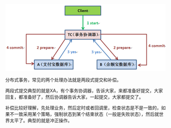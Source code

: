 ![两阶段提交](./分布式事务-常用方式/两阶段提交.jpg)

分布式事务，常见的两个处理办法就是两段式提交和补偿。

两段式提交典型的就是XA，有个事务协调器，告诉大家，来都准备好提交，大家回复，都准备好了，然后协调器告诉大家，一起提交，大家都提交了。

补偿比较好理解，先处理业务，然后定时或者回调里，检查状态是不是一致的，如果不一致采用某个策略，强制状态到某个结束状态（一般是失败状态），然后就世界太平了。典型的就是冲正操作。
